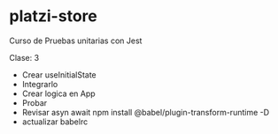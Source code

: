 # platzi-store
Curso de Pruebas unitarias con Jest

Clase: 3

- Crear useInitialState
- Integrarlo
- Crear logica en App
- Probar
- Revisar asyn await
npm install @babel/plugin-transform-runtime -D
- actualizar babelrc

